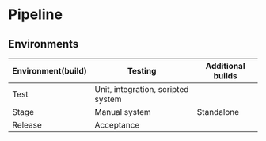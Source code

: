 # Pipeline

## Environments

Environment(build) | Testing | Additional builds
--- | --- | ---
Test | Unit, integration, scripted system
Stage | Manual system | Standalone
Release | Acceptance